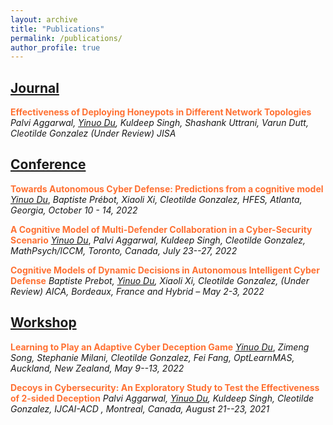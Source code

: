 ```yaml
---
layout: archive
title: "Publications"
permalink: /publications/
author_profile: true
---
```


<!-- {% if author.googlescholar %}
  You can also find my articles on <u><a href="{{author.googlescholar}}">my Google Scholar profile</a>.</u>
{% endif %}

{% include base_path %}

{% for post in site.publications reversed %}
  {% include archive-single.html %}
{% endfor %} -->

## <u>Journal</u>
<span style="color:#FF7133;">**Effectiveness of Deploying Honeypots in Different Network Topologies**</span>   *Palvi Aggarwal, <u>Yinuo Du</u>, Kuldeep Singh, Shashank Uttrani, Varun Dutt, Cleotilde Gonzalez*   *(Under Review) JISA*

## <u>Conference</u>
<span style="color:#FF7133;">**Towards Autonomous Cyber Defense: Predictions from a cognitive model**</span>   *<u>Yinuo Du</u>*, *Baptiste Prébot, Xiaoli Xi, Cleotilde Gonzalez,*   *HFES, Atlanta, Georgia, October 10 - 14, 2022*

<span style="color:#FF7133;">**A Cognitive Model of Multi-Defender Collaboration in a Cyber-Security Scenario**</span>   *<u>Yinuo Du</u>*, *Palvi Aggarwal, Kuldeep Singh, Cleotilde Gonzalez,*   *MathPsych/ICCM, Toronto, Canada, July 23--27, 2022*

<span style="color:#FF7133;">**Cognitive Models of Dynamic Decisions in Autonomous Intelligent Cyber Defense**</span>   *Baptiste Prebot, <u>Yinuo Du</u>, Xiaoli Xi, Cleotilde Gonzalez,*   *(Under Review) AICA, Bordeaux, France and Hybrid – May 2-3, 2022*

## <u>Workshop</u>
<span style="color:#FF7133;">**Learning to Play an Adaptive Cyber Deception Game**</span>   *<u>Yinuo Du</u>*, *Zimeng Song, Stephanie Milani, Cleotilde Gonzalez, Fei Fang,*   *OptLearnMAS, Auckland, New Zealand, May 9--13, 2022*

<span style="color:#FF7133;">**Decoys in Cybersecurity: An Exploratory Study to Test the Effectiveness of 2-sided Deception**</span>   *Palvi Aggarwal, <u>Yinuo Du</u>, Kuldeep Singh, Cleotilde Gonzalez,*   *IJCAI-ACD , Montreal, Canada, August 21--23, 2021*


